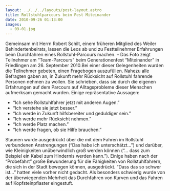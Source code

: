 ```yaml
---
layout: ../../../layouts/post-layout.astro
title: Rollstuhlparcours beim Fest Miteinander
date: 2010-09-26 01:13:00
images:
  - 09-01.jpg
---
```


Gemeinsam mit Herrn Robert Schilt, einem früheren Mitglied des Weiler Behindertenbeirats, lassen die Leos ab und zu Festteilnehmer Erfahrungen beim Durchfahren eines Rollstuhl-Parcours machen. – Das Foto zeigt Teilnehmer am “Team-Parcours” beim Generationenfest “Miteinander” in Friedlingen am 26. September 2010.Bei einer dieser Gelegenheiten wurden die Teilnehmer gebeten, einen Fragebogen auszufüllen. Nahezu alle Befragten gaben an, in Zukunft mehr Rücksicht auf Rollstuhl fahrende Personen nehmen zu wollen. Sie schrieben, dass sie durch die eigenen Erfahrungen auf dem Parcours auf Alltagsprobleme dieser Menschen aufmerksam gemacht wurden. Einige repräsentative Aussagen:

- “Ich sehe Rollstuhlfahrer jetzt mit anderen Augen.”
- “Ich verstehe sie jetzt besser.”
- “Ich werde in Zukunft hilfsbereiter und geduldiger sein.”
- “Ich werde mehr Rücksicht nehmen.”
- “Ich werde Platz machen.”
- “Ich werde fragen, ob sie Hilfe brauchen.”

Staunen wurde ausgedrückt über die mit dem Fahren im Rollstuhl verbundenen Anstrengungen (“Das habe ich unterschätzt…”) und darüber, wie Kleinigkeiten unüberwindlich groß werden können (“… dass zum Beispiel ein Kabel zum Hindernis werden kann.”). Einige haben nach der “Probefahrt” große Bewunderung für die Fähigkeiten von Rollstuhlfahrern, die sich in der Stadt bewegen können, ausgedrückt. “Dass das so schwer ist…” hatten viele vorher nicht gedacht. Als besonders schwierig wurde von der überwiegenden Mehrheit das Durchfahren von Kurven und das Fahren auf Kopfsteinpflaster eingestuft.
